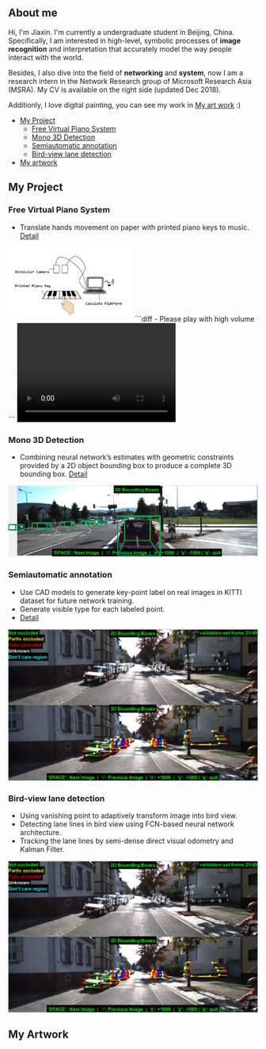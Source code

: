 
## About me

Hi, I'm Jiaxin. I'm currently a undergraduate student in Beijing, China. Specifically, I am interested in high-level, symbolic processes of **image recognition** and interpretation that accurately model the way people interact with the world.

Besides, I also dive into the field of **networking** and **system**, now I am a research intern in the Network Research group of Microsoft Research Asia (MSRA). My CV is available on the right side (updated Dec 2018).

Additionly, I love digital painting, you can see my work in [My art work](#my-artwork)  :)

- [My Project](#my-project) 
  - [Free Virtual Piano System](#free-virtual-piano-system) 
  - [Mono 3D Detection](#mono-3d-detection) 
  - [Semiautomatic annotation](#semiautomatic-annotation) 
  - [Bird-view lane detection](#bird-view-lane-detection) 
- [My artwork](#my-artwork) 


## My Project

### Free Virtual Piano System
- Translate hands movement on paper with printed piano keys to music. [Detail](/pages/Page_1.md)
<img src="/src/System_structure.png" width="50%" />
```diff
- Please play with high volume
```
<meta http-equiv="X-UA-Compatible" content="IE=Edge,chrome=1">
<video src="src/piano.mp4" width="320" height="200" controls preload></video>



### Mono 3D Detection
- Combining neural network’s estimates with geometric constraints provided by a 2D object bounding box to produce a complete 3D bounding box. [Detail](/pages/Page_2.md)

![Geometry](src/result_2.png)



### Semiautomatic annotation
- Use CAD models to generate key-point label on real images in KITTI dataset for future network training.
- Generate visible type for each labeled point.
- [Detail](/pages/Page_3.md)

![Semiautomatic_annotation](src/Annotation.png)


### Bird-view lane detection
- Using vanishing point to adaptively transform image into bird view.
- Detecting lane lines in bird view using FCN-based neural network architecture.
- Tracking the lane lines by semi-dense direct visual odometry and Kalman Filter.

![Lane_detection&tracking](src/Annotation.png)

## My Artwork
